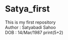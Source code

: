 # Satya_first
This is my first repository
<br>
Author : Satyabadi Sahoo
<br>
DOB : 14/Mar/1987
print(5+2)

